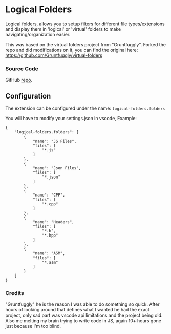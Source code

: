 # Logical Folders

Logical folders, allows you to setup filters for different file types/extensions and display them in 'logical' or 'virtual' folders to make navigating/organization easier.

This was based on the virtual folders project from "Gruntfuggly".
Forked the repo and did modifications on it, you can find the original here: https://github.com/Gruntfuggly/virtual-folders

### Source Code

GitHub [repo](https://github.com/imFS/logical-folders).

## Configuration

The extension can be configured under the name:
`logical-folders.folders`

You will have to modify your settings.json in vscode, Example:

```
{
    "logical-folders.folders": [
        {
            "name": "JS Files",
            "files": [
                "*.js"
            ]
        },
        {
            "name": "Json Files",
            "files": [
                "*.json"
            ]
        },
        {
            "name": "CPP",
            "files": [
                "*.cpp"
            ]
        },
        {
            "name": "Headers",
            "files": [
                "*.h",
                "*.hpp"
            ]
        },
        {
            "name": "ASM",
            "files": [
                "*.asm"
            ]
        }
    ]
}
```

### Credits

"Gruntfuggly" he is the reason I was able to do something so quick.
After hours of looking around that defines what I wanted he had the exact project, only sad part was vscode api limitations and the project being old.
Also me melting my brain trying to write code in JS, again 10+ hours gone just because I'm too blind.
